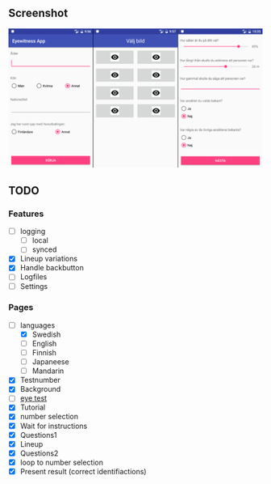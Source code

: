 ## Screenshot
![screenshot](screenshot.png)


## TODO
### Features
 - [ ] logging
    - [ ] local
    - [ ] synced
 - [x] Lineup variations
 - [x] Handle backbutton
 - [ ] Logfiles
 - [ ] Settings
### Pages
 - [ ] languages
    - [x] Swedish
    - [ ] English
    - [ ] Finnish
    - [ ] Japaneese
    - [ ] Mandarin
- [x] Testnumber
- [x] Background
- [ ] [eye test](http://www.michaelbach.de/fract/index.html)
- [x] Tutorial
- [x] number selection
- [x] Wait for instructions
- [x] Questions1
- [x] Lineup
- [x] Questions2
- [x] loop to number selection
- [x] Present result (correct identifiactions)